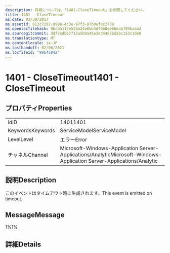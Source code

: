 ```yaml
---
description: 詳細については、「1401-CloseTimeout」を参照してください。
title: 1401 - CloseTimeout
ms.date: 03/30/2017
ms.assetid: 612c7292-999e-4c3e-97f3-87b0ef0c2739
ms.openlocfilehash: 9bcda117e53ba24e0bb4df9b0ee66ea5784baaa2
ms.sourcegitcommit: ddf7edb67715a5b9a45e3dd44536dabc153c1de0
ms.translationtype: MT
ms.contentlocale: ja-JP
ms.lasthandoff: 02/06/2021
ms.locfileid: "99645842"
---
```

# <a name="1401---closetimeout"></a><span data-ttu-id="03627-103">1401 - CloseTimeout</span><span class="sxs-lookup"><span data-stu-id="03627-103">1401 - CloseTimeout</span></span>

## <a name="properties"></a><span data-ttu-id="03627-104">プロパティ</span><span class="sxs-lookup"><span data-stu-id="03627-104">Properties</span></span>  
  
|||  
|-|-|  
|<span data-ttu-id="03627-105">id</span><span class="sxs-lookup"><span data-stu-id="03627-105">ID</span></span>|<span data-ttu-id="03627-106">1401</span><span class="sxs-lookup"><span data-stu-id="03627-106">1401</span></span>|  
|<span data-ttu-id="03627-107">Keywords</span><span class="sxs-lookup"><span data-stu-id="03627-107">Keywords</span></span>|<span data-ttu-id="03627-108">ServiceModel</span><span class="sxs-lookup"><span data-stu-id="03627-108">ServiceModel</span></span>|  
|<span data-ttu-id="03627-109">Level</span><span class="sxs-lookup"><span data-stu-id="03627-109">Level</span></span>|<span data-ttu-id="03627-110">エラー</span><span class="sxs-lookup"><span data-stu-id="03627-110">Error</span></span>|  
|<span data-ttu-id="03627-111">チャネル</span><span class="sxs-lookup"><span data-stu-id="03627-111">Channel</span></span>|<span data-ttu-id="03627-112">Microsoft-Windows-Application Server-Applications/Analytic</span><span class="sxs-lookup"><span data-stu-id="03627-112">Microsoft-Windows-Application Server-Applications/Analytic</span></span>|  
  
## <a name="description"></a><span data-ttu-id="03627-113">説明</span><span class="sxs-lookup"><span data-stu-id="03627-113">Description</span></span>  

 <span data-ttu-id="03627-114">このイベントはタイムアウト時に生成されます。</span><span class="sxs-lookup"><span data-stu-id="03627-114">This event is emitted on timeout.</span></span>  
  
## <a name="message"></a><span data-ttu-id="03627-115">Message</span><span class="sxs-lookup"><span data-stu-id="03627-115">Message</span></span>  

 <span data-ttu-id="03627-116">1%</span><span class="sxs-lookup"><span data-stu-id="03627-116">1%</span></span>  
  
## <a name="details"></a><span data-ttu-id="03627-117">詳細</span><span class="sxs-lookup"><span data-stu-id="03627-117">Details</span></span>
